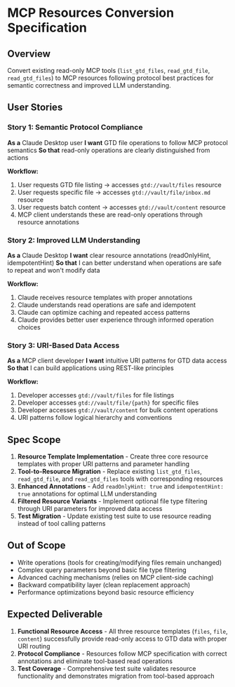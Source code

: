 # MCP Resources Conversion Specification

## Overview

Convert existing read-only MCP tools (`list_gtd_files`, `read_gtd_file`, `read_gtd_files`) to MCP resources following protocol best practices for semantic correctness and improved LLM understanding.

## User Stories

### Story 1: Semantic Protocol Compliance
**As a** Claude Desktop user
**I want** GTD file operations to follow MCP protocol semantics
**So that** read-only operations are clearly distinguished from actions

**Workflow:**
1. User requests GTD file listing → accesses `gtd://vault/files` resource
2. User requests specific file → accesses `gtd://vault/file/inbox.md` resource
3. User requests batch content → accesses `gtd://vault/content` resource
4. MCP client understands these are read-only operations through resource annotations

### Story 2: Improved LLM Understanding
**As a** Claude Desktop
**I want** clear resource annotations (readOnlyHint, idempotentHint)
**So that** I can better understand when operations are safe to repeat and won't modify data

**Workflow:**
1. Claude receives resource templates with proper annotations
2. Claude understands read operations are safe and idempotent
3. Claude can optimize caching and repeated access patterns
4. Claude provides better user experience through informed operation choices

### Story 3: URI-Based Data Access
**As a** MCP client developer
**I want** intuitive URI patterns for GTD data access
**So that** I can build applications using REST-like principles

**Workflow:**
1. Developer accesses `gtd://vault/files` for file listings
2. Developer accesses `gtd://vault/file/{path}` for specific files
3. Developer accesses `gtd://vault/content` for bulk content operations
4. URI patterns follow logical hierarchy and conventions

## Spec Scope

1. **Resource Template Implementation** - Create three core resource templates with proper URI patterns and parameter handling
2. **Tool-to-Resource Migration** - Replace existing `list_gtd_files`, `read_gtd_file`, and `read_gtd_files` tools with corresponding resources
3. **Enhanced Annotations** - Add `readOnlyHint: true` and `idempotentHint: true` annotations for optimal LLM understanding
4. **Filtered Resource Variants** - Implement optional file type filtering through URI parameters for improved data access
5. **Test Migration** - Update existing test suite to use resource reading instead of tool calling patterns

## Out of Scope

- Write operations (tools for creating/modifying files remain unchanged)
- Complex query parameters beyond basic file type filtering
- Advanced caching mechanisms (relies on MCP client-side caching)
- Backward compatibility layer (clean replacement approach)
- Performance optimizations beyond basic resource efficiency

## Expected Deliverable

1. **Functional Resource Access** - All three resource templates (`files`, `file`, `content`) successfully provide read-only access to GTD data with proper URI routing
2. **Protocol Compliance** - Resources follow MCP specification with correct annotations and eliminate tool-based read operations
3. **Test Coverage** - Comprehensive test suite validates resource functionality and demonstrates migration from tool-based approach
